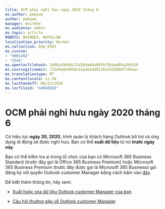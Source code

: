 ```yaml
---
title: OCM phải nghỉ hưu ngày 2020 tháng 6
ms.author: pebaum
author: pebaum
manager: mnirkhe
ms.audience: Admin
ms.topic: article
ROBOTS: NOINDEX, NOFOLLOW
localization_priority: Normal
ms.collection: Adm_O365
ms.custom:
- "9001492"
- "3544"
ms.openlocfilehash: 1b9bc69dd4c12d2bda8da09fbf3bbad6ba204539
ms.sourcegitcommit: 722e9a0ed058cb1eab2dd053be2418b60f7d4aac
ms.translationtype: MT
ms.contentlocale: vi-VN
ms.lasthandoff: 06/23/2020
ms.locfileid: "44850830"
---
```

# <a name="ocm-to-be-retired-june-2020"></a>OCM phải nghỉ hưu ngày 2020 tháng 6


Có hiệu lực **ngày 30, 2020**, trình quản lý khách hàng Outlook bổ trợ và ứng dụng di động sẽ được nghỉ hưu. Bạn có thể **xuất dữ liệu** từ nó **trước ngày này**.  

Bạn có thể kiểm tra ai trong tổ chức của bạn có Microsoft 365 Business Standard (trước đây gọi là Office 365 Business Premium) hoặc Microsoft 365 Business Premium (trước đây được gọi là Microsoft 365 Business) gói đăng ký với quyền Outlook customer Manager bằng cách bấm vào [đây](https://admin.microsoft.com/AdminPortal/Home?ref=/users).

Để biết thêm thông tin, hãy xem:

- [Xuất hoặc xóa dữ liệu Outlook customer Manager của bạn](https://support.office.com/article/1a421cb4-e8de-4b44-bfb8-710b92820439)

- [Câu hỏi thường gặp về Outlook customer Manager](https://support.office.com/article/88e127ca-43a1-4c9d-8d52-6ad3a80f9c32)
